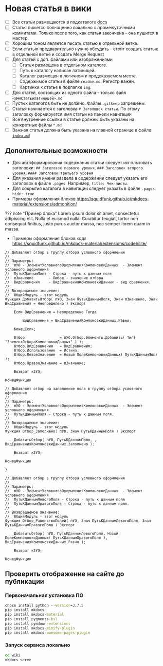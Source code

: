 # Новая статья в вики

- [ ] Все статьи размещаются в подкаталоге [docs](/docs)
- [ ] Статья пишется полноценно локально с промежуточными коммитами. Только после того, как статья закончена - она пушится в мастер.
- [ ] Хорошим тоном является писать статью в отдельной ветке.
- [ ] Если статью предварительно нужно обсудить - стоит создать статью в отдельной ветке и создать Merge Request
- [ ] Для статей с доп. файлами или изображениями
    - [ ] Статья размещена в отдельном каталоге.
    - [ ] Путь к каталогу написан латиницей.
    - [ ] Каталог размещен в логичном и предсказуемом месте.
    - [ ] Содержимое статьи в файле `readme.md`. Регистр важен.
    - [ ] Картинки к статье в подпапке `img`.
- [ ] Для статей, состоящих из одного файла - только файл `<ИмяСтатьиЛатиницей>.md`
- [ ] Пустых каталогов быть не должно. Файлы `.gitkeep` запрещены.
- [ ] Статья начинается с заголовка `# Заголовок статьи`. По этому заголовку формируется имя статьи на панели навигации
- [ ] Все внутренние ссылки в статье должны быть указаны на конкретные файлы `*.md`
- [ ] Важная статья должна быть указана на главной странице в файле [`index.md`](../index.md)

## Дополнительные возможности

- Для автоформирования содержания статьи следует использовать заголовки: `## Заголовок первого уровня`, `### Заголовок второго уровня`, `#### Заголовок третьего уровня`
- Для указания имени раздела в содержании следует указать его заголовок в файле `.pages`. Например, `title: Чек-листы`.
- Для сокрытия каталога в навигации следует указать в файле `.pages`  `hide: true`.
- Примеры оформления блоков https://squidfunk.github.io/mkdocs-material/extensions/admonition/

??? note "Пример блока"
    Lorem ipsum dolor sit amet, consectetur adipiscing elit. Nulla et euismod
    nulla. Curabitur feugiat, tortor non consequat finibus, justo purus auctor
    massa, nec semper lorem quam in massa.

- Примеры оформления блоков кода https://squidfunk.github.io/mkdocs-material/extensions/codehilite/

``` bsl tab="ДобавитьОтбор"  hl_lines="11"
// Добавляет отбор в группу отбора условного оформления
//
// Параметры:
//  пУО	- ЭлементУсловногоОформленияКомпоновкиДанных  - Элемент условного оформления
//  ПутьКДаннымПоля	- Строка - путь к данным поля
//  пЗначение		- Любое - значение отбора
//  ВидСравнения	- ВидСравненияКомпоновкиДанных - вид сравнения.
//
// Возвращаемое значение:
//  ОбщийМодуль - этот модуль
Функция ДобавитьОтбор( пУО, Знач ПутьКДаннымПоля, Знач пЗначение, Знач ВидСравнения = Неопределено ) Экспорт
	
	Если ВидСравнения = Неопределено Тогда
		
		ВидСравнения = ВидСравненияКомпоновкиДанных.Равно;
		
	КонецЕсли;
	
	Отбор                = пУО.Отбор.Элементы.Добавить( Тип( "ЭлементОтбораКомпоновкиДанных" ) );
	Отбор.ВидСравнения   = ВидСравнения;
	Отбор.Использование  = Истина;
	Отбор.ЛевоеЗначение  = Новый ПолеКомпоновкиДанных( ПутьКДаннымПоля );
	Отбор.ПравоеЗначение = пЗначение;
	
	Возврат к2УО;
	
КонецФункции
```

``` bsl tab="Отбор_Заполнено"
// Добавляет отбор на заполнение поля в группу отбора условного оформления
//
// Параметры:
//  пУО	- ЭлементУсловногоОформленияКомпоновкиДанных  - Элемент условного оформления
//  ПутьКДаннымПоля - Строка - путь к данным поля.
//
// Возвращаемое значение:
//  ОбщийМодуль - этот модуль
Функция Отбор_Заполнено( пУО, Знач ПутьКДаннымПоля ) Экспорт
	
	ДобавитьОтбор( пУО, ПутьКДаннымПоля, , ВидСравненияКомпоновкиДанных.Заполнено );
	
	Возврат к2УО;
	
КонецФункции

}
```

``` bsl tab="Равенство полей"
// Добавляет отбор в группу отбора условного оформления
//
// Параметры:
//  пУО	- ЭлементУсловногоОформленияКомпоновкиДанных  - Элемент условного оформления
//  ПутьКДаннымЛевогоПоля - Строка - путь к данным поля
//  ПутьКДаннымПравогоПоля - Строка - путь к данным поля.
//
// Возвращаемое значение:
//  ОбщийМодуль - этот модуль
Функция Отбор_РавенствоПолей( пУО, Знач ПутьКДаннымЛевогоПоля, Знач ПутьКДаннымПравогоПоля ) Экспорт
	
	ДобавитьОтбор( пУО, ПутьКДаннымЛевогоПоля, Новый ПолеКомпоновкиДанных( ПутьКДаннымПравогоПоля ), ВидСравненияКомпоновкиДанных.Равно );
	
	Возврат к2УО;
	
КонецФункции
```

## Проверить отображение на сайте до публикации

### Первоначальная установка ПО

```cmd
choco install python --version=3.7.5
pip install mkdocs
pip install mkdocs-material
pip install pygments-bsl
pip install pymdown-extensions
pip install mkdocs-minify-plugin
pip install mkdocs-awesome-pages-plugin
```

### Запуск сервиса локально

```cmd
cd wiki
mkdocs serve
```
